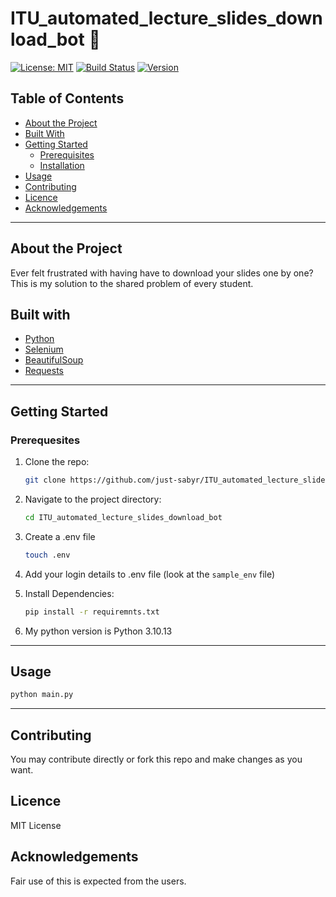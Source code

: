 # ITU_automated_lecture_slides_download_bot 🌟

[![License: MIT](https://img.shields.io/badge/License-MIT-yellow.svg)](https://opensource.org/licenses/MIT)
[![Build Status](https://img.shields.io/badge/build-passing-brightgreen)](link-to-your-ci-cd-status)
[![Version](https://img.shields.io/badge/version-1.0.0-blue)](link-to-releases)

## Table of Contents

- [About the Project](#about-the-project)
- [Built With](#built-with)
- [Getting Started](#getting-started)
    - [Prerequisites](#prerequisites)
    - [Installation](#installation)
- [Usage](#usage)
- [Contributing](#contributing)
- [Licence](#license)
- [Acknowledgements](#acknowledgements)

---

## About the Project
Ever felt frustrated with having have to download your slides one by one? This is my solution to the shared problem of every student. 

## Built with
* [Python](https://www.python.org/downloads/release/python-31013/)
* [Selenium](https://www.selenium.dev/)
* [BeautifulSoup](https://pypi.org/project/beautifulsoup4/)
* [Requests](https://pypi.org/project/requests/)

---

## Getting Started

### Prerequesites

1. Clone the repo:
    ```bash 
    git clone https://github.com/just-sabyr/ITU_automated_lecture_slides_download_bot.git
    ```

2. Navigate to the project directory:
    ```bash
    cd ITU_automated_lecture_slides_download_bot
    ```

3. Create a .env file
    ```bash
    touch .env
    ```

4. Add your login details to .env file (look at the `sample_env` file)

5. Install Dependencies:
    ```bash
    pip install -r requiremnts.txt
    ```

6. My python version is Python 3.10.13

---

## Usage

```bash
python main.py
```

---

## Contributing
You may contribute directly or fork this repo and make changes as you want.

## Licence
MIT License

## Acknowledgements
Fair use of this is expected from the users. 

